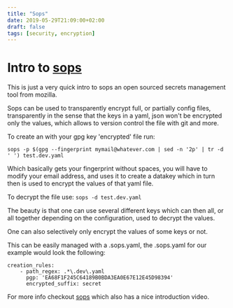 ```yaml
---
title: "Sops"
date: 2019-05-29T21:09:00+02:00
draft: false
tags: [security, encryption]
---
```


# Intro to [sops](https://github.com/mozilla/sops)

This is just a very quick intro to sops an open sourced secrets management tool
from mozilla.

Sops can be used to transparently encrypt full, or partially config files,
transparently in the sense that the keys in a yaml, json won't be
encrypted only the values, which allows to version control the file with
git and more.

To create an with your gpg key 'encrypted' file run:

```
sops -p $(gpg --fingerprint mymail@whatever.com | sed -n '2p' | tr -d ' ') test.dev.yaml
```

Which basically gets your fingerprint without spaces, you will have to modify
your email address, and uses it to create a datakey which in turn then is used
to encrypt the values of that yaml file. 

To decrypt the file use: `sops -d test.dev.yaml`

The beauty is that one can use several different keys which can then all, or
all together depending on the configuration, used to decrypt the values.

One can also selectively only encrypt the values of some keys or not.

This can be easily managed with a .sops.yaml, the .sops.yaml for our example
would look the following:


```
creation_rules:
    - path_regex: .*\.dev\.yaml
      pgp: 'EA68F1F245C64189B0BDA3EA0E67E12E45D98394'
      encrypted_suffix: secret
```


For more info checkout [sops](https://github.com/mozilla/sops) which also has a
nice introduction video.
